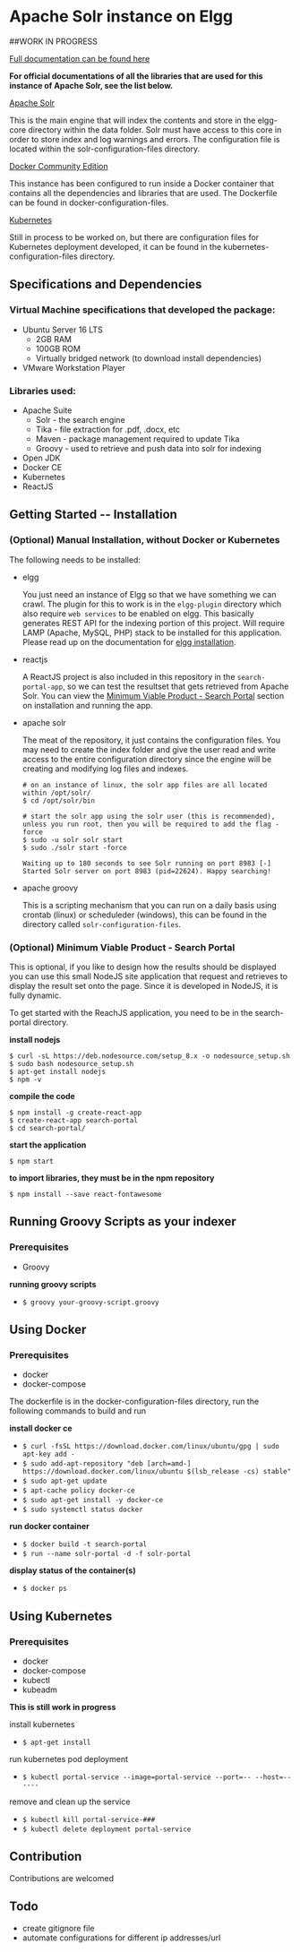 # Apache Solr instance on Elgg

##WORK IN PROGRESS


[Full documentation can be found here](https://apache-solr-search.readthedocs.io/en/latest/)

**For official documentations of all the libraries that are used for this instance of Apache Solr, see the list below.**

[Apache Solr](http://lucene.apache.org/solr/guide/--)

   This is the main engine that will index the contents and store in the elgg-core directory within the data folder. Solr must have access to this core in order to store index and log warnings and errors. The configuration file is located within the solr-configuration-files directory.

[Docker Community Edition](https://docs.docker.com/install/linux/docker-ce/ubuntu/#prerequisites)
	
   This instance has been configured to run inside a Docker container that contains all the dependencies and libraries that are used. The Dockerfile can be found in docker-configuration-files.

[Kubernetes](https://kubernetes.io/docs/home/?path=users&persona=app-developer&level=foundational)
	
   Still in process to be worked on, but there are configuration files for Kubernetes deployment developed, it can be found in the kubernetes-configuration-files directory.


## Specifications and Dependencies

### Virtual Machine specifications that developed the package:
* Ubuntu Server 16 LTS
  * 2GB RAM
  * 100GB ROM
  * Virtually bridged network (to download install dependencies)
* VMware Workstation Player

### Libraries used:
* Apache Suite
  * Solr 	- the search engine
  * Tika 	- file extraction for .pdf, .docx, etc
  * Maven	- package management required to update Tika
  * Groovy	- used to retrieve and push data into solr for indexing
* Open JDK
* Docker CE
* Kubernetes
* ReactJS

## Getting Started -- Installation

### (Optional) Manual Installation, without Docker or Kubernetes

The following needs to be installed:
- elgg

   You just need an instance of Elgg so that we have something we can crawl. The plugin for this to work is in the ```elgg-plugin``` directory which also require ```web services``` to be enabled on elgg. This basically generates REST API for the indexing portion of this project. Will require LAMP (Apache, MySQL, PHP) stack to be installed for this application. Please read up on the documentation for [elgg installation](http://learn.elgg.org/en/2.0/intro/install.html).

- reactjs

   A ReactJS project is also included in this repository in the ```search-portal-app```, so we can test the resultset that gets retrieved from Apache Solr. You can view the [Minimum Viable Product - Search Portal](https://github.com/Services-Sandbox/solr#optional-minimum-viable-product---search-portal) section on installation and running the app.

- apache solr

   The meat of the repository, it just contains the configuration files. You may need to create the index folder and give the user read and write access to the entire configuration directory since the engine will be creating and modifying log files and indexes. 

   ```
   # on an instance of linux, the solr app files are all located within /opt/solr/
   $ cd /opt/solr/bin

   # start the solr app using the solr user (this is recommended), unless you run root, then you will be required to add the flag -force
   $ sudo -u solr solr start
   $ sudo ./solr start -force

   Waiting up to 180 seconds to see Solr running on port 8983 [-]
   Started Solr server on port 8983 (pid=22624). Happy searching!
   ```

- apache groovy

   This is a scripting mechanism that you can run on a daily basis using crontab (linux) or scheduleder (windows), this can be found in the directory called ```solr-configuration-files```.


### (Optional) Minimum Viable Product - Search Portal

This is optional, if you like to design how the results should be displayed you can use this small NodeJS site application that request and retrieves to display the result set onto the page. Since it is developed in NodeJS, it is fully dynamic. 

To get started with the ReachJS application, you need to be in the search-portal directory.

**install nodejs**

   ```
   $ curl -sL https://deb.nodesource.com/setup_8.x -o nodesource_setup.sh
   $ sudo bash nodesource_setup.sh
   $ apt-get install nodejs
   $ npm -v
   ```

**compile the code**

   ```
   $ npm install -g create-react-app
   $ create-react-app search-portal
   $ cd search-portal/
   ```

**start the application**

   ```
   $ npm start
   ```

**to import libraries, they must be in the npm repository**

   ```
   $ npm install --save react-fontawesome
   ```

## Running Groovy Scripts as your indexer

### Prerequisites
* Groovy

**running groovy scripts**

- ```$ groovy your-groovy-script.groovy```

## Using Docker

### Prerequisites
* docker
* docker-compose

The dockerfile is in the docker-configuration-files directory, run the following commands to build and run

**install docker ce**

- ```$ curl -fsSL https://download.docker.com/linux/ubuntu/gpg | sudo apt-key add - ```
- ```$ sudo add-apt-repository "deb [arch=amd-] https://download.docker.com/linux/ubuntu $(lsb_release -cs) stable" ```
- ```$ sudo apt-get update ```
- ```$ apt-cache policy docker-ce ```
- ```$ sudo apt-get install -y docker-ce ```
- ```$ sudo systemctl status docker ```

**run docker container**

- ```$ docker build -t search-portal ```
- ```$ run --name solr-portal -d -f solr-portal ```

**display status of the container(s)**

- ```$ docker ps ```


## Using Kubernetes

### Prerequisites
* docker
* docker-compose
* kubectl
* kubeadm

**This is still work in progress**

install kubernetes

- ```$ apt-get install ```

run kubernetes pod deployment

- ```$ kubectl portal-service --image=portal-service --port=-- --host=------```

remove and clean up the service

- ```$ kubectl kill portal-service-### ```
- ```$ kubectl delete deployment portal-service ```


## Contribution

Contributions are welcomed


## Todo

- create gitignore file
- automate configurations for different ip addresses/url

